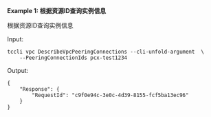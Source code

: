 **Example 1: 根据资源ID查询实例信息**

根据资源ID查询实例信息

Input: 

```
tccli vpc DescribeVpcPeeringConnections --cli-unfold-argument  \
    --PeeringConnectionIds pcx-test1234
```

Output: 
```
{
    "Response": {
        "RequestId": "c9f0e94c-3e0c-4d39-8155-fcf5ba13ec96"
    }
}
```

